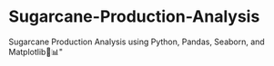 # Sugarcane-Production-Analysis
Sugarcane Production Analysis using Python, Pandas, Seaborn, and Matplotlib🌿📊"
